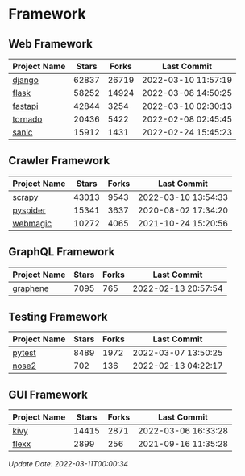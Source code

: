 # Framework

## Web Framework
| Project Name | Stars | Forks | Last Commit |
| ------------ | ----- | ----- | ----------- |
| [django](https://github.com/django/django) | 62837 | 26719 | 2022-03-10 11:57:19 |
| [flask](https://github.com/pallets/flask) | 58252 | 14924 | 2022-03-08 14:50:25 |
| [fastapi](https://github.com/tiangolo/fastapi) | 42844 | 3254 | 2022-03-10 02:30:13 |
| [tornado](https://github.com/tornadoweb/tornado) | 20436 | 5422 | 2022-02-08 02:45:45 |
| [sanic](https://github.com/sanic-org/sanic) | 15912 | 1431 | 2022-02-24 15:45:23 |

## Crawler Framework
| Project Name | Stars | Forks | Last Commit |
| ------------ | ----- | ----- | ----------- |
| [scrapy](https://github.com/scrapy/scrapy) | 43013 | 9543 | 2022-03-10 13:54:33 |
| [pyspider](https://github.com/binux/pyspider) | 15341 | 3637 | 2020-08-02 17:34:20 |
| [webmagic](https://github.com/code4craft/webmagic) | 10272 | 4065 | 2021-10-24 15:20:56 |

## GraphQL Framework
| Project Name | Stars | Forks | Last Commit |
| ------------ | ----- | ----- | ----------- |
| [graphene](https://github.com/graphql-python/graphene) | 7095 | 765 | 2022-02-13 20:57:54 |

## Testing Framework
| Project Name | Stars | Forks | Last Commit |
| ------------ | ----- | ----- | ----------- |
| [pytest](https://github.com/pytest-dev/pytest) | 8489 | 1972 | 2022-03-07 13:50:25 |
| [nose2](https://github.com/nose-devs/nose2) | 702 | 136 | 2022-02-13 04:22:17 |

## GUI Framework
| Project Name | Stars | Forks | Last Commit |
| ------------ | ----- | ----- | ----------- |
| [kivy](https://github.com/kivy/kivy) | 14415 | 2871 | 2022-03-06 16:33:28 |
| [flexx](https://github.com/flexxui/flexx) | 2899 | 256 | 2021-09-16 11:35:28 |

*Update Date: 2022-03-11T00:00:34*